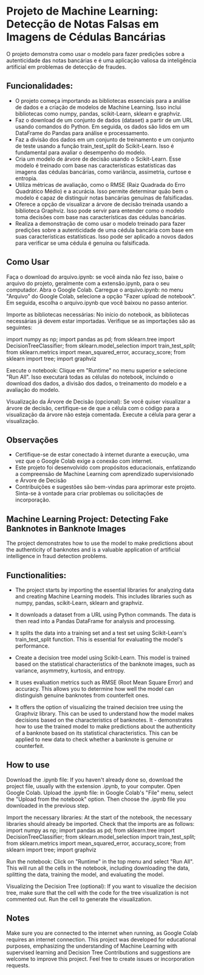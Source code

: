 # Projeto de Machine Learning: Detecção de Notas Falsas em Imagens de Cédulas Bancárias

O projeto demonstra como usar o modelo para fazer predições sobre a autenticidade das notas bancárias e é uma aplicação valiosa da inteligência artificial em problemas de detecção de fraudes.


## Funcionalidades:

- O projeto começa importando as bibliotecas essenciais para a análise de dados e a criação de modelos de Machine Learning. Isso inclui bibliotecas como numpy, pandas, scikit-Learn, sklearn e graphviz.
- Faz o download de um conjunto de dados (dataset) a partir de um URL usando comandos do Python. Em seguida, os dados são lidos em um DataFrame do Pandas para análise e processamento.
- Faz a divisão dos dados em um conjunto de treinamento e um conjunto de teste usando a função train_test_split do Scikit-Learn. Isso é fundamental para avaliar o desempenho do modelo.
- Cria um modelo de árvore de decisão usando o Scikit-Learn. Esse modelo é treinado com base nas características estatísticas das imagens das cédulas bancárias, como variância, assimetria, curtose e entropia.
- Utiliza métricas de avaliação, como o RMSE (Raiz Quadrada do Erro Quadrático Médio) e a acurácia. Isso permite determinar quão bem o modelo é capaz de distinguir notas bancárias genuínas de falsificadas.
- Oferece a opção de visualizar a árvore de decisão treinada usando a biblioteca Graphviz. Isso pode servir para entender como o modelo toma decisões com base nas características das cédulas bancárias.
- Realiza a demonstração de como usar o modelo treinado para fazer predições sobre a autenticidade de uma cédula bancária com base em suas características estatísticas. Isso pode ser aplicado a novos dados para verificar se uma cédula é genuína ou falsificada.

## Como Usar

Faça o download do arquivo.ipynb: se você ainda não fez isso, baixe o arquivo do projeto, geralmente com a extensão.ipynb, para o seu computador.
Abra o Google Colab.
Carregue o arquivo.ipynb: no menu "Arquivo" do Google Colab, selecione a opção "Fazer upload de notebook". Em seguida, escolha o arquivo.ipynb que você baixou no passo anterior.

Importe as bibliotecas necessárias: No início do notebook, as bibliotecas necessárias já devem estar importadas. Verifique se as importações são as seguintes:

import numpy as np;
import pandas as pd;
from sklearn.tree import DecisionTreeClassifier;
from sklearn.model_selection import train_test_split;
from sklearn.metrics import mean_squared_error, accuracy_score;
from sklearn import tree;
import graphviz

Execute o notebook: Clique em "Runtime" no menu superior e selecione "Run All". Isso executará todas as células do notebook, incluindo o download dos dados, a divisão dos dados, o treinamento do modelo e a avaliação do modelo.

Visualização da Árvore de Decisão (opcional): Se você quiser visualizar a árvore de decisão, certifique-se de que a célula com o código para a visualização da árvore não esteja comentada. Execute a célula para gerar a visualização.


## Observações

- Certifique-se de estar conectado à internet durante a execução, uma vez que o Google Colab exige a conexão com internet.
- Este projeto foi desenvolvido com propósitos educacionais, enfatizando a compreensão de Machine Learning com aprendizado supervisionado e Árvore de Decisão
- Contribuições e sugestões são bem-vindas para aprimorar este projeto. Sinta-se à vontade para criar problemas ou solicitações de incorporação.


## Machine Learning Project: Detecting Fake Banknotes in Banknote Images

The project demonstrates how to use the model to make predictions about the authenticity of banknotes and is a valuable application of artificial intelligence in fraud detection problems.

## Functionalities:

- The project starts by importing the essential libraries for analyzing data and creating Machine Learning models. This includes libraries such as numpy, pandas, scikit-Learn, sklearn and graphviz.
  
- It downloads a dataset from a URL using Python commands. The data is then read into a Pandas DataFrame for analysis and processing.
- It splits the data into a training set and a test set using Scikit-Learn's train_test_split function. This is essential for evaluating the model's performance.
- Create a decision tree model using Scikit-Learn. This model is trained based on the statistical characteristics of the banknote images, such as variance, asymmetry, kurtosis, and entropy.
- It uses evaluation metrics such as RMSE (Root Mean Square Error) and accuracy. This allows you to determine how well the model can distinguish genuine banknotes from counterfeit ones.
- It offers the option of visualizing the trained decision tree using the Graphviz library. This can be used to understand how the model makes decisions based on the characteristics of banknotes. It - demonstrates how to use the trained model to make predictions about the authenticity of a banknote based on its statistical characteristics. This can be applied to new data to check whether a banknote is genuine or counterfeit.

## How to use

Download the .ipynb file: If you haven't already done so, download the project file, usually with the extension .ipynb, to your computer. Open Google Colab. Upload the .ipynb file: in Google Colab's "File" menu, select the "Upload from the notebook" option. Then choose the .ipynb file you downloaded in the previous step.	

Import the necessary libraries: At the start of the notebook, the necessary libraries should already be imported. Check that the imports are as follows:
import numpy as np; import pandas as pd; from sklearn.tree import DecisionTreeClassifier; from sklearn.model_selection import train_test_split; from sklearn.metrics import mean_squared_error, accuracy_score; from sklearn import tree; import graphviz	

Run the notebook: Click on "Runtime" in the top menu and select "Run All". This will run all the cells in the notebook, including downloading the data, splitting the data, training the model, and evaluating the model.	

Visualizing the Decision Tree (optional): If you want to visualize the decision tree, make sure that the cell with the code for the tree visualization is not commented out. Run the cell to generate the visualization.	
	
## Notes

Make sure you are connected to the internet when running, as Google Colab requires an internet connection.
This project was developed for educational purposes, emphasizing the understanding of Machine Learning with supervised learning and Decision Tree
Contributions and suggestions are welcome to improve this project. Feel free to create issues or incorporation requests.
